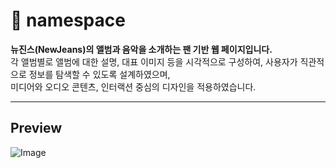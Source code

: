 # 🐰 namespace

**뉴진스(NewJeans)의 앨범과 음악을 소개하는 팬 기반 웹 페이지입니다.**  
각 앨범별로 앨범에 대한 설명, 대표 이미지 등을 시각적으로 구성하여, 사용자가 직관적으로 정보를 탐색할 수 있도록 설계하였으며,  
미디어와 오디오 콘텐츠, 인터랙션 중심의 디자인을 적용하였습니다.

---

## Preview

![Image](https://github.com/user-attachments/assets/dae5e991-42d2-483e-9593-cb9ec8397a0c)

